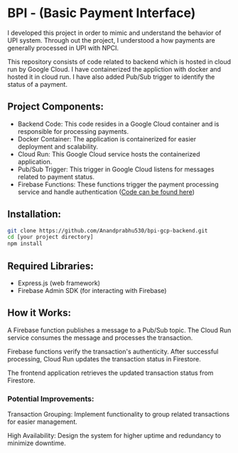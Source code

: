# BPI - (Basic Payment Interface)

I developed this project in order to mimic and understand the behavior of UPI system. Through out the project, I understood a how payments are generally processed in UPI with NPCI.

This repository consists of code related to backend which is hosted in cloud run by Google Cloud. I have containerized the appliction with docker and hosted it in cloud run.
I have also added Pub/Sub trigger to identify the status of a payment.

## Project Components:

- Backend Code: This code resides in a Google Cloud container and is responsible for processing payments.
- Docker Container: The application is containerized for easier deployment and scalability.
- Cloud Run: This Google Cloud service hosts the containerized application.
- Pub/Sub Trigger: This trigger in Google Cloud listens for messages related to payment status.
- Firebase Functions: These functions trigger the payment processing service and handle authentication ([Code can be found here](https://github.com/Anandprabhu530/bpi-firebase-functions))

## Installation:

```bash
git clone https://github.com/Anandprabhu530/bpi-gcp-backend.git
cd [your project directory]
npm install
```

## Required Libraries:

- Express.js (web framework)
- Firebase Admin SDK (for interacting with Firebase)

## How it Works:

A Firebase function publishes a message to a Pub/Sub topic.
The Cloud Run service consumes the message and processes the transaction.

Firebase functions verify the transaction's authenticity.
After successful processing, Cloud Run updates the transaction status in Firestore.

The frontend application retrieves the updated transaction status from Firestore.

### Potential Improvements:

Transaction Grouping: Implement functionality to group related transactions for easier management.

High Availability: Design the system for higher uptime and redundancy to minimize downtime.
